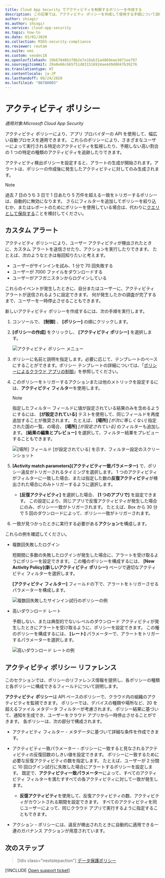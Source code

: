 ```yaml
---
title: Cloud App Security でアクティビティを制御するポリシーを作成する
description: この記事では、アクティビティ ポリシーを作成して使用する手順について説明します。
author: shsagir
ms.author: shsagir
ms.service: cloud-app-security
ms.topic: how-to
ms.date: 03/01/2020
ms.collection: M365-security-compliance
ms.reviewer: reutam
ms.suite: ems
ms.custom: seodec18
ms.openlocfilehash: 10b67848b1f8b2e7e18ab31a4869eae3071ee797
ms.sourcegitcommit: 29a8e66c665f51d831516924ae4d9d8047b39276
ms.translationtype: HT
ms.contentlocale: ja-JP
ms.lasthandoff: 08/24/2020
ms.locfileid: "88780003"
---
```

# <a name="activity-policies"></a>アクティビティ ポリシー

*適用対象:Microsoft Cloud App Security*

アクティビティ ポリシーにより、アプリ プロバイダーの API を使用して、幅広い自動プロセスを適用できます。 これらのポリシーにより、さまざまなユーザーによって実行される特定のアクティビティを監視したり、予期しない高い割合の 1 つの特定の種類のアクティビティを追跡したりできます。

アクティビティ検出ポリシーを設定すると、アラートの生成が開始されます。アラートは、ポリシーの作成後に発生したアクティビティに対してのみ生成されます。

> [!NOTE]
> 過去 7 日のうち 3 日で 1 日あたり 5 万件を超える一致をトリガーするポリシーは、自動的に無効になります。 さらにフィルターを追加してポリシーを絞り込むか、またはレポートのためにポリシーを使用している場合は、代わりに[クエリとして保存する](activity-filters-queries.md#activity-queries)ことを検討してください。

## <a name="custom-alerts"></a>カスタム アラート

アクティビティ ポリシーにより、ユーザー アクティビティが検出されたときに、カスタム アラートを送信させたり、アクションを実行したりできます。 たとえば、次のようなときは毎回知りたいと考えます。

- ユーザーがサインインを試み、1 分で 70 回失敗する
- ユーザーが 7000 ファイルをダウンロードする
- ユーザーがアフガニスタンからログインしている

これらのイベントが発生したときに、自分またはユーザーに、アクティビティ アラートが送信されるように設定できます。 何が発生したかの調査が完了するまで、ユーザーを一時停止させることもできます。

新しいアクティビティ ポリシーを作成するには、次の手順を実行します。

1. コンソールで、 **[制御]** 、 **[ポリシー]** の順にクリックします。

2. **[ポリシーの作成]** をクリックし、 **[アクティビティ ポリシー]** を選択します。

     ![アクティビティ ポリシー メニュー](media/activity-policy-menu.png)

3. ポリシーに名前と説明を指定します。必要に応じて、テンプレートのベースにすることができます。ポリシー テンプレートの詳細については、「[ポリシーによるクラウド アプリの制御](control-cloud-apps-with-policies.md)」を参照してください。

4. このポリシーをトリガーするアクションまたは他のメトリックを設定するには、**アクティビティ フィルター**を使用します。
    > [!NOTE]
    > 指定したフィルター フィールドに値が設定されている結果のみを含めるようにするには、 **[が設定されている]** テストを使用して、同じフィールドを再度追加することが推奨されます。 たとえば、 **[場所]** *[が次に等しくない]* 指定された国の一覧、の場合、 **[場所]** *[が設定されている]* のフィルターも追加します。 **[結果の編集とプレビュー]** を選択して、フィルター結果をプレビューすることもできます。
    >
    > ![[場所] フィールド [が設定されている] を示す、フィルター設定のスクリーンショット](media/activity-example-location-isset.png)

5. **[Activity match parameters]\(アクティビティ一致パラメーター\)** で、ポリシー違反がトリガーされるタイミングを選択します。 1 つのアクティビティがフィルターに一致した場合、または指定した数の**反復アクティビティ**が検出された場合にのみトリガーするように選択します。
    - **[反復アクティビティ]** を選択した場合、 **[1 つのアプリで]** を設定できます。 この設定により、同じアプリで反復アクティビティが発生した場合にのみ、ポリシー一致がトリガーされます。 たとえば、Box から 30 分で 5 回のダウンロードによって、ポリシー一致がトリガーされます。

6. 一致が見つかったときに実行する必要がある**アクション**を構成します。

これらの例を確認してください。

- 複数回失敗したログイン

    短期間に多数の失敗したログインが発生した場合に、アラートを受け取るようにポリシーを設定できます。 この種のポリシーを構成するには、 **[New Activity Policy]\(新しいアクティビティ ポリシー\)** ページで適切なアクティビティ フィルターを選択します。

    **[アクティビティ フィルター]** フィールドの下で、アラートをトリガーさせるパラメーターを構成します。

    ![複数回失敗したサインイン試行のポリシーの例](media/multiple-failed-log-on-attempts-policy-example.png "複数の失敗したログオン試行ポリシーの例")

- 高いダウンロード レート

    予期しない、または典型的でないレベルのダウンロード アクティビティが発生したときにアラートを受け取るように、ポリシーを設定できます。 この種のポリシーを構成するには、 **[レート]** パラメーターで、アラートをトリガーするパラメーターを選択します。

    ![高いダウンロード レートの例](media/high-download-rate-example.png "高いダウンロード レートの例")

## <a name="activity-policy-reference"></a>アクティビティ ポリシー リファレンス

このセクションでは、ポリシーのリファレンス情報を提供し、各ポリシーの種類と各ポリシーに構成できるフィールドについて説明します。

**アクティビティ ポリシー**は API ベースのポリシーで、クラウド内の組織のアクティビティを監視できます。 ポリシーでは、デバイスの種類や場所など、20 を超えるファイル メタデータ フィルターが考慮されます。 ポリシー結果に基づいて、通知を生成でき、ユーザーをクラウド アプリから一時停止させることができます。
各ポリシーは、次の部分で構成されます。

- アクティビティ フィルター - メタデータに基づいて詳細な条件を作成できます。

- アクティビティ一致パラメーター - ポリシーに一致すると見なされるアクティビティの反復回数のしきい値を設定できます。  ポリシーに一致するために必要な反復アクティビティの数を指定します。 たとえば、ユーザーが 2 分間に 10 回ログイン試行に失敗した場合にアラートするポリシーを設定します。 既定で、**アクティビティ一致パラメーター**によって、すべてのアクティビティ フィルターを満たすすべての各アクティビティに対して一致が発生します。

  - **反復アクティビティ**を使用して、反復アクティビティの数、アクティビティがカウントされる期間を設定できます。 すべてのアクティビティを同じユーザーによって、同じクラウド アプリで実行するように指定することもできます。

- アクション - ポリシーには、違反が検出されたときに自動的に適用できる一連のガバナンス アクションが用意されています。

## <a name="next-steps"></a>次のステップ

> [!div class="nextstepaction"]
> [データ保護ポリシー](data-protection-policies.md)

[!INCLUDE [Open support ticket](includes/support.md)]
